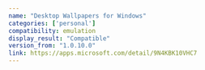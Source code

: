 ```yaml
---
name: "Desktop Wallpapers for Windows"
categories: ['personal']
compatibility: emulation
display_result: "Compatible"
version_from: "1.0.10.0"
link: https://apps.microsoft.com/detail/9N4KBK10VHC7
---
```


